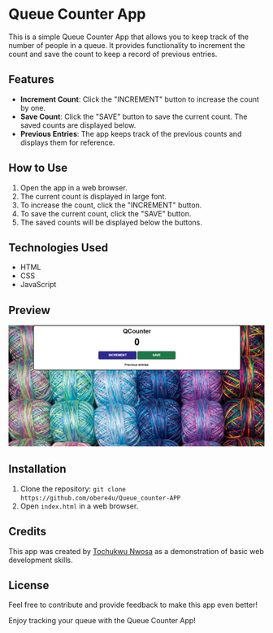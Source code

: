 # Queue Counter App

This is a simple Queue Counter App that allows you to keep track of the number of people in a queue. It provides functionality to increment the count and save the count to keep a record of previous entries.

## Features

- **Increment Count**: Click the "INCREMENT" button to increase the count by one.
- **Save Count**: Click the "SAVE" button to save the current count. The saved counts are displayed below.
- **Previous Entries**: The app keeps track of the previous counts and displays them for reference.

## How to Use

1. Open the app in a web browser.
2. The current count is displayed in large font.
3. To increase the count, click the "INCREMENT" button.
4. To save the current count, click the "SAVE" button.
5. The saved counts will be displayed below the buttons.

## Technologies Used

- HTML
- CSS
- JavaScript

## Preview

<img src="./queue-app.png">

## Installation

1. Clone the repository: `git clone https://github.com/obere4u/Queue_counter-APP`
2. Open `index.html` in a web browser.

## Credits

This app was created by [Tochukwu Nwosa](https://www.linkedin.com/in/nwosa-tochukwu) as a demonstration of basic web development skills.

## License

Feel free to contribute and provide feedback to make this app even better!

Enjoy tracking your queue with the Queue Counter App!
